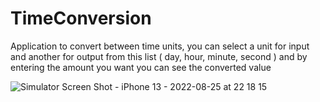 # TimeConversion
Application to convert between time units, you can select a unit for input and another for output from this list ( day, hour, minute, second ) and by entering the amount you want you can see the converted value

![Simulator Screen Shot - iPhone 13 - 2022-08-25 at 22 18 15](https://user-images.githubusercontent.com/30600171/186755413-7fc2385b-0de3-4c6f-92a4-bf165128af1e.png)
